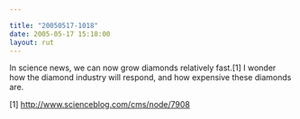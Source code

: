 ```yaml
---

title: "20050517-1018"
date: 2005-05-17 15:18:00
layout: rut
---
```


<p>In science news, we can now grow diamonds relatively fast.[1]
I wonder how the diamond industry will respond, and how expensive
these diamonds are.</p>

[1] http://www.scienceblog.com/cms/node/7908

